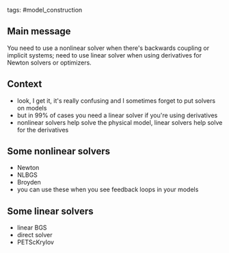 tags: #model_construction

## Main message
You need to use a nonlinear solver when there's backwards coupling or implicit systems; need to use linear solver when using derivatives for Newton solvers or optimizers.

## Context
- look, I get it, it's really confusing and I sometimes forget to put solvers on models
- but in 99% of cases you need a linear solver if you're using derivatives
- nonlinear solvers help solve the physical model, linear solvers help solve for the derivatives

## Some nonlinear solvers
- Newton
- NLBGS
- Broyden
- you can use these when you see feedback loops in your models

## Some linear solvers
- linear BGS
- direct solver
- PETScKrylov